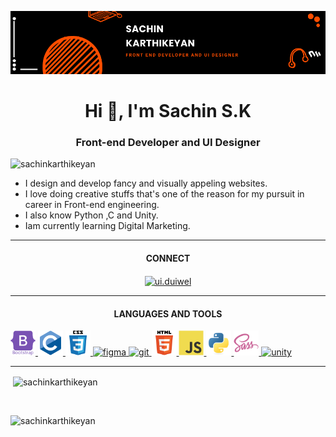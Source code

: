 ![This is an image](https://github.com/SachinKarthikeyan/SachinKarthikeyan/blob/main/gh-header-image.png)
<h1 align="center">Hi 👋, I'm Sachin S.K</h1>
<h3 align="center">Front-end Developer and UI Designer</h3>

<p align="left"> <img src="https://komarev.com/ghpvc/?username=sachinkarthikeyan&label=Profile%20views&color=0e75b6&style=flat" alt="sachinkarthikeyan" /> </p>

- I design and develop fancy and visually appeling websites.
- I love doing creative stuffs that's one of the reason for my pursuit in career in Front-end engineering.
- I also know Python ,C and Unity.
- Iam currently learning Digital Marketing.
<hr>
<h4 align="center">CONNECT</h3>
<p align="center">
<a href="https://instagram.com/ui.duiwel" target="blank"><img align="center" src="https://raw.githubusercontent.com/rahuldkjain/github-profile-readme-generator/master/src/images/icons/Social/instagram.svg" alt="ui.duiwel" height="30" width="40" /></a>
</p>
<hr>

<h4 align="center">LANGUAGES AND TOOLS</h3>
<p align="left"> <a href="https://getbootstrap.com" target="_blank" rel="noreferrer"> <img src="https://raw.githubusercontent.com/devicons/devicon/master/icons/bootstrap/bootstrap-plain-wordmark.svg" alt="bootstrap" width="40" height="40"/> </a> <a href="https://www.cprogramming.com/" target="_blank" rel="noreferrer"> <img src="https://raw.githubusercontent.com/devicons/devicon/master/icons/c/c-original.svg" alt="c" width="40" height="40"/> </a> <a href="https://www.w3schools.com/css/" target="_blank" rel="noreferrer"> <img src="https://raw.githubusercontent.com/devicons/devicon/master/icons/css3/css3-original-wordmark.svg" alt="css3" width="40" height="40"/> </a> <a href="https://www.figma.com/" target="_blank" rel="noreferrer"> <img src="https://www.vectorlogo.zone/logos/figma/figma-icon.svg" alt="figma" width="40" height="40"/> </a> <a href="https://git-scm.com/" target="_blank" rel="noreferrer"> <img src="https://www.vectorlogo.zone/logos/git-scm/git-scm-icon.svg" alt="git" width="40" height="40"/> </a> <a href="https://www.w3.org/html/" target="_blank" rel="noreferrer"> <img src="https://raw.githubusercontent.com/devicons/devicon/master/icons/html5/html5-original-wordmark.svg" alt="html5" width="40" height="40"/> </a> <a href="https://developer.mozilla.org/en-US/docs/Web/JavaScript" target="_blank" rel="noreferrer"> <img src="https://raw.githubusercontent.com/devicons/devicon/master/icons/javascript/javascript-original.svg" alt="javascript" width="40" height="40"/> </a> <a href="https://www.python.org" target="_blank" rel="noreferrer"> <img src="https://raw.githubusercontent.com/devicons/devicon/master/icons/python/python-original.svg" alt="python" width="40" height="40"/> </a> <a href="https://sass-lang.com" target="_blank" rel="noreferrer"> <img src="https://raw.githubusercontent.com/devicons/devicon/master/icons/sass/sass-original.svg" alt="sass" width="40" height="40"/> </a> <a href="https://unity.com/" target="_blank" rel="noreferrer"> <img src="https://www.vectorlogo.zone/logos/unity3d/unity3d-icon.svg" alt="unity" width="40" height="40"/> </a> </p>
<hr>
<p >&nbsp;<img align="center" src="https://github-readme-stats.vercel.app/api?username=sachinkarthikeyan&show_icons=true&locale=en&theme=dark" alt="sachinkarthikeyan" /></p>
<br>
<p><img  src="https://github-readme-streak-stats.herokuapp.com/?user=sachinkarthikeyan&theme=dark" alt="sachinkarthikeyan" /></p>


